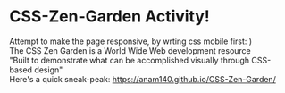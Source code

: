 # CSS-Zen-Garden Activity!
Attempt to make the page responsive, by wrting css mobile first: )
<br>
The CSS Zen Garden is a World Wide Web development resource <br> "Built to demonstrate what can be accomplished visually through CSS-based design"
<br>
Here's a quick sneak-peak:  https://anam140.github.io/CSS-Zen-Garden/ 
